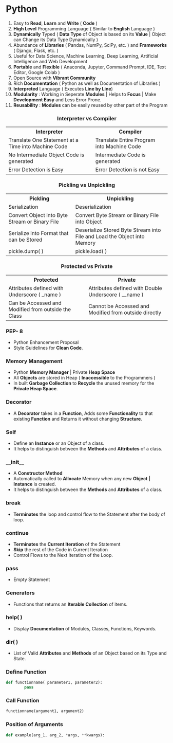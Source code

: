 # Python

1. Easy to **Read**, **Learn** and **Write** ( **Code** )
2. **High Level** Programming Language ( Similar to **English** Language )
3. **Dynamically** Typed ( **Data Type** of Object is based on its **Value** | Object can Change its Data Type Dynamically )
4. Abundance of **Libraries** ( Pandas, NumPy, SciPy, etc. ) and **Frameworks** ( Django, Flask, etc. )
5. Useful for Data Science, Machine Learning, Deep Learning, Artificial Intelligence and Web Development
6. **Portable** and **Flexible** ( Anaconda, Jupyter, Command Prompt, IDE, Text Editor, Google Colab )
7. Open Source with **Vibrant Community**
8. Rich **Documentation** ( Python as well as Documentation of Libraries )
9. **Interpreted** Language ( Executes **Line by Line**)
10. **Modularity** : Working in Seperate **Modules** | Helps to **Focus** | Make **Development Easy** and Less Error Prone.
11. **Reusability** : **Modules** can be easily reused by other part of the Program

<h3 align="center">Interpreter vs Compiler</h3>

<table align="center">
        <tr>
                <th>Interpreter</th>
                <th>Compiler</th>
        </tr>
        <tr>
                <td>Translate One Statement at a Time into Machine Code</td>
                <td>Translate Entire Program into Machine Code</td>
        </tr>      
         <tr>
                <td>No Intermediate Object Code is generated</td>
                <td>Intermediate Code is generated</td>
        </tr>    
        <tr>
                <td>Error Detection is Easy</td>
                <td>Error Detection is not Easy</td>
        </tr>
</table>      

<h3 align="center">Pickling vs Unpickling</h3>

<table align="center">
        <tr>
                <th>Pickling</th>
                <th>Unpickling</th>
        </tr>
        <tr>
                <td>Serialization</td>
                <td>Deserialization</td>
        </tr>
        <tr>
                <td>Convert Object into Byte Stream or Binary File </td>
                <td>Convert Byte Stream or Binary File into Object </td>
        </tr>
         <tr>
                <td>Serialize into Format that can be Stored</td>
                <td>Deserialize Stored Byte Stream into File and Load the Object into Memory</td>
        </tr>    
         <tr>
                <td>pickle.dump( )</td>
                <td>pickle.load( )</td>
        </tr>   
</table>      

<h3 align="center">Protected vs Private</h3>

<table align="center">
        <tr>
                <th>Protected</th>
                <th>Private</th>
        </tr>
        <tr>
                <td>Attributes defined with Underscore ( _name )</td>
                <td>Attributes defined with Double Underscore ( __name )</td>
        </tr>      
         <tr>
                <td>Can be Accessed and Modified from outside the Class</td>
                <td>Cannot be Accessed and Modified from outside directly</td>
        </tr>               
</table>

### PEP- 8
- Python Enhancement Proposal
- Style Guidelines for **Clean Code**.

### Memory Management 
- Python **Memory Manager** | Private **Heap Space**
- All **Objects** are stored in Heap ( **Inaccessible** to the Programmers )
- In built **Garbage Collection** to **Recycle** the unused memory for the **Private Heap Space**.

### Decorator
- A **Decorator** takes in a **Function**, Adds some **Functionality** to that existing **Function** and Returns it without changing **Structure**.

### Self
- Define an **Instance** or an Object of a class.
- It helps to distinguish between the **Methods** and **Attributes** of a class.

### \_\_init\_\_
- A **Constructor Method**
- Automatically called to **Allocate** Memory when any new **Object | Instance** is created.
- It helps to distinguish between the **Methods** and **Attributes** of a class.

### break
- **Terminates** the loop and control flow to the Statement after the body of loop.

### continue
- **Terminates** the **Current Iteration** of the Statement
- **Skip** the rest of the Code in Current Iteration
- Control Flows to the Next Iteration of the Loop.

### pass
- Empty Statement 



### Generators
- Functions that returns an **Iterable Collection** of items.

### help( )
- Display **Documentation** of Modules, Classes, Functions, Keywords.

### dir( )
- List of Valid **Attributes** and **Methods** of an Object based on its Type and State.

### Define Function

``` Python
def functionname( parameter1, parameter2):
        pass
```        

### Call Function

```Python
functionname(argument1, argument2)
```

### Position of Arguments

```Python
def example(arg_1, arg_2, *args, **kwargs):
```
